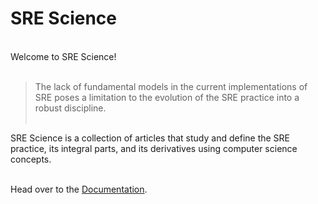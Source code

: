 # SRE Science
<br/>
Welcome to SRE Science!
<br/><br/>

> The lack of fundamental models in the current implementations of SRE poses a limitation to the evolution of the SRE practice into a robust discipline.
<br/><br/>

SRE Science is a collection of articles that study and define the SRE practice, its integral parts, and its derivatives using computer science concepts.
<br/><br/>

Head over to the [Documentation](/documentation/).
